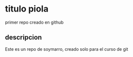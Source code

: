 # titulo piola
primer repo creado en github

## descripcion
Este es un repo de soymarro, creado solo para el curso de git

